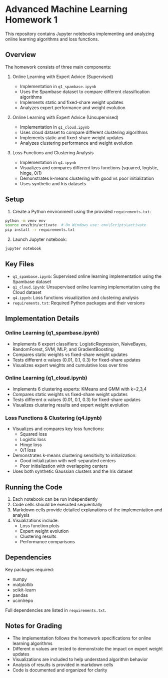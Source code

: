 # Advanced Machine Learning Homework 1

This repository contains Jupyter notebooks implementing and analyzing online learning algorithms and loss functions.

## Overview

The homework consists of three main components:

1. Online Learning with Expert Advice (Supervised)
   - Implementation in `q1_spambase.ipynb`
   - Uses the Spambase dataset to compare different classification algorithms
   - Implements static and fixed-share weight updates
   - Analyzes expert performance and weight evolution

2. Online Learning with Expert Advice (Unsupervised) 
   - Implementation in `q1_cloud.ipynb`
   - Uses cloud dataset to compare different clustering algorithms
   - Implements static and fixed-share weight updates
   - Analyzes clustering performance and weight evolution

3. Loss Functions and Clustering Analysis
   - Implementation in `q4.ipynb`
   - Visualizes and compares different loss functions (squared, logistic, hinge, 0/1)
   - Demonstrates k-means clustering with good vs poor initialization
   - Uses synthetic and Iris datasets

## Setup

1. Create a Python environment using the provided `requirements.txt`:
```bash
python -m venv env
source env/bin/activate  # On Windows use: env\Scripts\activate
pip install -r requirements.txt
```

2. Launch Jupyter notebook:
```bash
jupyter notebook
```

## Key Files

- `q1_spambase.ipynb`: Supervised online learning implementation using the Spambase dataset
- `q1_cloud.ipynb`: Unsupervised online learning implementation using the Cloud dataset
- `q4.ipynb`: Loss functions visualization and clustering analysis
- `requirements.txt`: Required Python packages and their versions

## Implementation Details

### Online Learning (q1_spambase.ipynb)
- Implements 6 expert classifiers: LogisticRegression, NaiveBayes, RandomForest, SVM, MLP, and GradientBoosting
- Compares static weights vs fixed-share weight updates
- Tests different α values (0.01, 0.1, 0.3) for fixed-share updates
- Visualizes expert weights and cumulative loss over time

### Online Learning (q1_cloud.ipynb)
- Implements 6 clustering experts: KMeans and GMM with k=2,3,4
- Compares static weights vs fixed-share weight updates
- Tests different α values (0.01, 0.1, 0.3) for fixed-share updates
- Visualizes clustering results and expert weight evolution

### Loss Functions & Clustering (q4.ipynb)
- Visualizes and compares key loss functions:
  - Squared loss
  - Logistic loss
  - Hinge loss
  - 0/1 loss
- Demonstrates k-means clustering sensitivity to initialization:
  - Good initialization with well-separated centers
  - Poor initialization with overlapping centers
- Uses both synthetic Gaussian clusters and the Iris dataset

## Running the Code

1. Each notebook can be run independently
2. Code cells should be executed sequentially
3. Markdown cells provide detailed explanations of the implementation and analysis
4. Visualizations include:
   - Loss function plots
   - Expert weight evolution
   - Clustering results
   - Performance comparisons

## Dependencies

Key packages required:
- numpy
- matplotlib 
- scikit-learn
- pandas
- ucimlrepo

Full dependencies are listed in `requirements.txt`.

## Notes for Grading

- The implementation follows the homework specifications for online learning algorithms
- Different α values are tested to demonstrate the impact on expert weight updates
- Visualizations are included to help understand algorithm behavior
- Analysis of results is provided in markdown cells
- Code is documented and organized for clarity